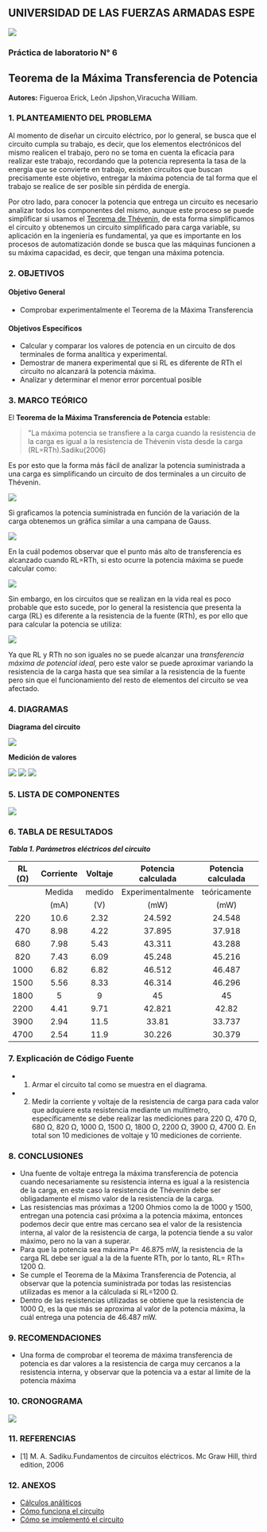 ## UNIVERSIDAD DE LAS FUERZAS ARMADAS ESPE
![](https://github.com/erickfi/Practica-5/blob/master/Img/Escudo.jpg)
### Práctica de laboratorio N° 6
## Teorema de la Máxima Transferencia de Potencia
**Autores:** Figueroa Erick, León Jipshon,Viracucha William.
### 1. PLANTEAMIENTO DEL PROBLEMA
Al momento de diseñar un circuito eléctrico, por lo general, se busca que el circuito cumpla su trabajo, es decir, que los elementos electrónicos del mismo realicen el trabajo, pero no se toma en cuenta la eficacia para realizar este trabajo, recordando que la potencia representa la tasa de la energía que se convierte en trabajo, existen circuitos que buscan precisamente este objetivo, entregar la máxima potencia de tal forma que el trabajo se realice de ser posible sin pérdida de energía.

Por otro lado, para conocer la potencia que entrega un circuito es necesario analizar todos los componentes del mismo, aunque este proceso se puede simplificar si usamos el [Teorema de Thévenin](https://github.com/erickfi/Practica-5), de esta forma simplificamos el circuito y obtenemos un circuito simplificado para carga variable, su aplicación en la ingeniería es fundamental, ya que es importante en los procesos de automatización donde se busca que las máquinas funcionen a su máxima capacidad, es decir, que tengan una máxima potencia.


### 2. OBJETIVOS
#### Objetivo General
- Comprobar experimentalmente el Teorema de la Máxima Transferencia
#### Objetivos Específicos
- Calcular y comparar los valores de potencia en un circuito de dos terminales de forma analítica y experimental.
- Demostrar de manera experimental que si RL es diferente de RTh el circuito no alcanzará la potencia máxima.
- Analizar y determinar el menor error porcentual posible
### 3. MARCO TEÓRICO
El **Teorema de la Máxima Transferencia de Potencia** estable:
> "La máxima potencia se transfiere a la carga cuando la resistencia de la carga es igual a la resistencia de Thévenin vista desde la carga (RL=RTh).Sadiku(2006)

Es por esto que la forma más fácil de analizar la potencia suministrada a una carga es simplificando un circuito de dos terminales a un circuito de Thévenin.

![](https://github.com/erickfi/Practica-5/blob/master/Img/Cambio%20circuito.PNG)

Si graficamos la potencia suministrada en función de la variación de la carga obtenemos un gráfica similar a una campana de Gauss.

![](https://github.com/erickfi/Laboratorio-6/blob/master/Img/Grafica.PNG)

En la cuál podemos observar que el punto más alto de transferencia es alcanzado cuando RL=RTh, si esto ocurre la potencia máxima se puede calcular como:

![](https://github.com/erickfi/Laboratorio-6/blob/master/Img/Con%20RTH.PNG)

Sin embargo, en los circuitos que se realizan en la vida real es poco probable que esto sucede, por lo general la resistencia que presenta la carga (RL) es diferente a la resistencia de la fuente (RTh), es por ello que para calcular la potencia se utiliza:

![](https://github.com/erickfi/Laboratorio-6/blob/master/Img/Con%20RL.PNG)

Ya que RL y RTh no son iguales no se puede alcanzar una _transferencia máxima de potencial ideal,_ pero este valor se puede aproximar variando la resistencia de la carga hasta que sea similar a la resistencia de la fuente pero sin que el funcionamiento del resto de elementos del circuito se vea afectado.


### 4. DIAGRAMAS
**Diagrama del circuito**

![](https://github.com/erickfi/Laboratorio-6/blob/master/Img/Diagrama.PNG)

**Medición de valores**

![](https://github.com/erickfi/Laboratorio-6/blob/master/Img/Thinker%206.1.PNG)
![](https://github.com/erickfi/Laboratorio-6/blob/master/Img/Thinker%206.2.PNG)
![](https://github.com/erickfi/Laboratorio-6/blob/master/Img/Thinker%206.3.PNG)

### 5. LISTA DE COMPONENTES

![](https://github.com/erickfi/Laboratorio-6/blob/master/Img/Materiales.PNG)

### 6. TABLA DE RESULTADOS

***Tabla 1. Parámetros eléctricos del circuito***

|   RL (Ω)  | Corriente  |   Voltaje  | Potencia calculada | Potencia calculada | Error |
|:---------:|:----------:|:----------:|:------------------:|:------------------:|:-----:| 
|           |  Medida    |   medido   | Experimentalmente  | teóricamente       |       |
|           |   (mA)     |    (V)     |       (mW)         |        (mW)        |  (%)  |
|   220     |   10.6     |   2.32     | 24.592             | 24.548             | 0.18  |
|   470     |   8.98     |   4.22     | 37.895             | 37.918             | 0.06  |
|   680     |   7.98     |   5.43     | 43.311             | 43.288             | 0.1   |
|   820     |   7.43     |   6.09     | 45.248             | 45.216             | 0.07  |
|   1000    |   6.82     |   6.82     | 46.512             | 46.487             | 0.05  |
|   1500    |   5.56     |   8.33     | 46.314             | 46.296             | 0.04  |
|   1800    |   5        |   9        | 45                 | 45                 | 0     |
|   2200    |   4.41     |   9.71     | 42.821             | 42.82              | 0.002 |
|   3900    |   2.94     |   11.5     | 33.81              | 33.737             | 0.216 |
|   4700    |   2.54     |   11.9     | 30.226             | 30.379             | 0.5   |



### 7. Explicación de Código Fuente

- 1. Armar el circuito tal como se muestra en el diagrama.
- 2. Medir la corriente y voltaje de la resistencia de carga para cada valor que adquiere esta resistencia mediante un multímetro, específicamente se debe realizar las mediciones para 220 Ω, 470 Ω, 680 Ω, 820 Ω, 1000 Ω, 1500 Ω, 1800 Ω, 2200 Ω, 3900 Ω, 4700 Ω. En total son 10 mediciones de voltaje y 10 mediciones de corriente.

### 8. CONCLUSIONES

- Una fuente de voltaje entrega la máxima transferencia de potencia cuando necesariamente su resistencia interna es igual a la resistencia de la carga, en este caso la resistencia de Thévenin debe ser obligadamente el mismo valor de la resistencia de la carga.
- Las resistencias mas próximas a 1200 Ohmios como la de 1000 y 1500, entregan una potencia casi próxima a la potencia máxima, entonces podemos decir que entre mas cercano sea el valor de la resistencia interna, al valor de la resistencia de carga, la potencia tiende a su valor máximo, pero no la van a superar.
- Para que la potencia sea máxima P= 46.875 mW, la resistencia de la carga RL debe ser igual a la de la fuente RTh, por lo tanto, RL= RTh= 1200 Ω.
- Se cumple el Teorema de la Máxima Transferencia de Potencia, al observar que la potencia suministrada por todas las resistencias utilizadas es menor a la cálculada si RL=1200 Ω.
- Dentro de las resistencias utilizadas se obtiene que la resistencia de 1000 Ω, es la que más se aproxima al valor de la potencia máxima, la cuál entrega una potencia de 46.487 mW.

### 9. RECOMENDACIONES

- Una forma de comprobar el teorema de máxima transferencia de potencia es dar valores a la resistencia de carga muy cercanos a la resistencia interna, y observar que la potencia va a estar al limite de la potencia máxima

### 10. CRONOGRAMA

![](https://github.com/erickfi/Laboratorio-6/blob/master/Img/Cronograma%206.PNG)

### 11. REFERENCIAS
- [1] M. A. Sadiku.Fundamentos de circuitos eléctricos. Mc Graw Hill, third edition, 2006
### 12. ANEXOS
- [Cálculos análiticos](https://github.com/erickfi/Laboratorio-6/blob/master/Anexos/Anexos%20lab%206.pdf)
- [Cómo funciona el circuito](https://www.youtube.com/watch?v=pdyatt-rUAg&feature=youtu.be)
- [Cómo se implementó el circuito](https://www.youtube.com/watch?v=wW0A3P_5MHM&feature=youtu.be)
